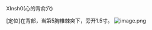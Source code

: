 XInsh0(心的背俞穴)

[定位]在背部，当第5胸椎棘突下，旁开1.5寸。
![image.png](https://picgo18719498306.oss-cn-guangzhou.aliyuncs.com/20250423195233970.png)
